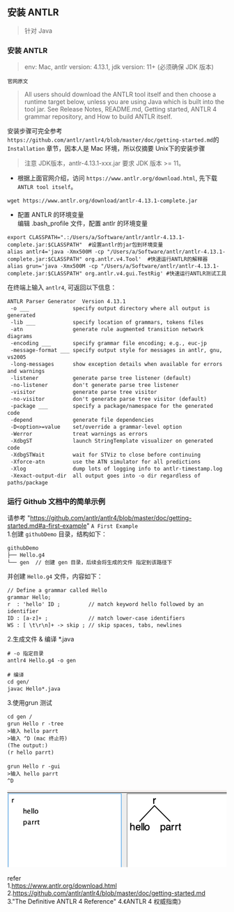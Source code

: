 ## 安装 ANTLR 

>针对 Java

### 安装 ANTLR 
>env: Mac, antlr version: 4.13.1, jdk version: 11+ (必须确保 JDK 版本)  

`官网原文` 
>All users should download the ANTLR tool itself and then choose a runtime target below, unless you are using Java which is built into the tool jar.
See Release Notes, README.md, Getting started, ANTLR 4 grammar repository, and How to build ANTLR itself.    

安装步骤可完全参考 `https://github.com/antlr/antlr4/blob/master/doc/getting-started.md`的 `Installation` 章节，因本人是 Mac 环境，所以仅摘要 Unix下的安装步骤       

>注意 JDK版本，antlr-4.13.1-xxx.jar 要求 JDK 版本 >= 11。   

* 根据上面官网介绍，访问 `https://www.antlr.org/download.html`, 先下载`ANTLR tool itself`。         
```
wget https://www.antlr.org/download/antlr-4.13.1-complete.jar 
```

* 配置 ANTLR 的环境变量  
编辑 .bash_profile 文件，配置 antlr 的环境变量  
```
export CLASSPATH=".:/Users/a/Software/antlr/antlr-4.13.1-complete.jar:$CLASSPATH"  #设置antlr的jar包到环境变量
alias antlr4='java -Xmx500M -cp "/Users/a/Software/antlr/antlr-4.13.1-complete.jar:$CLASSPATH" org.antlr.v4.Tool'  #快速运行ANTLR的解释器
alias grun='java -Xmx500M -cp "/Users/a/Software/antlr/antlr-4.13.1-complete.jar:$CLASSPATH" org.antlr.v4.gui.TestRig' #快速运行ANTLR测试工具
```

在终端上输入 `antlr4`, 可返回以下信息：    
```
ANTLR Parser Generator  Version 4.13.1
 -o ___              specify output directory where all output is generated
 -lib ___            specify location of grammars, tokens files
 -atn                generate rule augmented transition network diagrams
 -encoding ___       specify grammar file encoding; e.g., euc-jp
 -message-format ___ specify output style for messages in antlr, gnu, vs2005
 -long-messages      show exception details when available for errors and warnings
 -listener           generate parse tree listener (default)
 -no-listener        don't generate parse tree listener
 -visitor            generate parse tree visitor
 -no-visitor         don't generate parse tree visitor (default)
 -package ___        specify a package/namespace for the generated code
 -depend             generate file dependencies
 -D<option>=value    set/override a grammar-level option
 -Werror             treat warnings as errors
 -XdbgST             launch StringTemplate visualizer on generated code
 -XdbgSTWait         wait for STViz to close before continuing
 -Xforce-atn         use the ATN simulator for all predictions
 -Xlog               dump lots of logging info to antlr-timestamp.log
 -Xexact-output-dir  all output goes into -o dir regardless of paths/package
```

### 运行 Github 文档中的简单示例 
请参考 "https://github.com/antlr/antlr4/blob/master/doc/getting-started.md#a-first-example" `A First Example`   
1.创建 `githubDemo` 目录，结构如下： 
```
githubDemo
├── Hello.g4
└── gen  // 创建 gen 目录，后续会将生成的文件 指定到该路径下
```

并创建 `Hello.g4` 文件，内容如下： 
```
// Define a grammar called Hello
grammar Hello;
r  : 'hello' ID ;         // match keyword hello followed by an identifier
ID : [a-z]+ ;             // match lower-case identifiers
WS : [ \t\r\n]+ -> skip ; // skip spaces, tabs, newlines
```

2.生成文件 & 编译 *.java
```shell
# -o 指定目录
antlr4 Hello.g4 -o gen 

# 编译
cd gen/
javac Hello*.java 
```

3.使用grun 测试
```shell
cd gen /
grun Hello r -tree
>输入 hello parrt
>输入 ^D (mac 终止符)
(The output:)
(r hello parrt)

grun Hello r -gui
>输入 hello parrt
^D
```

![firstdemo01](images/firstdemo01.png)      






refer   
1.https://www.antlr.org/download.html   
2.https://github.com/antlr/antlr4/blob/master/doc/getting-started.md   
3."The Definitive ANTLR 4 Reference" 
4.《ANTLR 4 权威指南》  